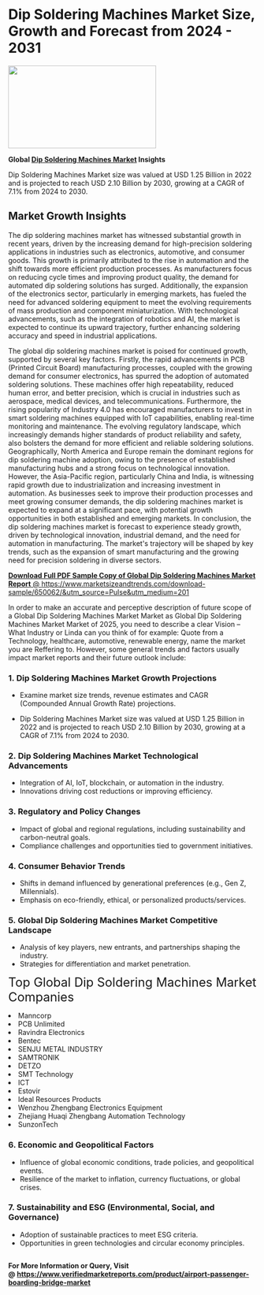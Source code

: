 <H1>Dip Soldering Machines Market Size, Growth and Forecast from 2024 - 2031</H1><img class="aligncenter size-medium wp-image-584254" src="https://thirdeyenews.in/wp-content/uploads/2024/09/Global-Market-Research-300x168.jpeg" alt="" width="300" height="168" /><p><strong>Global&nbsp;<a href="https://www.marketsizeandtrends.com/download-sample/650062/&amp;utm_source=Pulse&amp;utm_medium=201">Dip Soldering Machines Market</a> Insights</strong></p><p>Dip Soldering Machines Market size was valued at USD 1.25 Billion in 2022 and is projected to reach USD 2.10 Billion by 2030, growing at a CAGR of 7.1% from 2024 to 2030.</p><p><h2>Market Growth Insights</h2> <p>The dip soldering machines market has witnessed substantial growth in recent years, driven by the increasing demand for high-precision soldering applications in industries such as electronics, automotive, and consumer goods. This growth is primarily attributed to the rise in automation and the shift towards more efficient production processes. As manufacturers focus on reducing cycle times and improving product quality, the demand for automated dip soldering solutions has surged. Additionally, the expansion of the electronics sector, particularly in emerging markets, has fueled the need for advanced soldering equipment to meet the evolving requirements of mass production and component miniaturization. With technological advancements, such as the integration of robotics and AI, the market is expected to continue its upward trajectory, further enhancing soldering accuracy and speed in industrial applications.</p> <p><a href="#"></a></p> <p>The global dip soldering machines market is poised for continued growth, supported by several key factors. Firstly, the rapid advancements in PCB (Printed Circuit Board) manufacturing processes, coupled with the growing demand for consumer electronics, has spurred the adoption of automated soldering solutions. These machines offer high repeatability, reduced human error, and better precision, which is crucial in industries such as aerospace, medical devices, and telecommunications. Furthermore, the rising popularity of Industry 4.0 has encouraged manufacturers to invest in smart soldering machines equipped with IoT capabilities, enabling real-time monitoring and maintenance. The evolving regulatory landscape, which increasingly demands higher standards of product reliability and safety, also bolsters the demand for more efficient and reliable soldering solutions. Geographically, North America and Europe remain the dominant regions for dip soldering machine adoption, owing to the presence of established manufacturing hubs and a strong focus on technological innovation. However, the Asia-Pacific region, particularly China and India, is witnessing rapid growth due to industrialization and increasing investment in automation. As businesses seek to improve their production processes and meet growing consumer demands, the dip soldering machines market is expected to expand at a significant pace, with potential growth opportunities in both established and emerging markets. In conclusion, the dip soldering machines market is forecast to experience steady growth, driven by technological innovation, industrial demand, and the need for automation in manufacturing. The market's trajectory will be shaped by key trends, such as the expansion of smart manufacturing and the growing need for precision soldering in diverse sectors.</p> <p><a href="#"></p><p><span class=""><strong>Download Full PDF Sample Copy of Global Dip Soldering Machines Market Report</strong> @ <a href="https://www.marketsizeandtrends.com/download-sample/650062/&amp;utm_source=Pulse&amp;utm_medium=201" target="_blank">https://www.marketsizeandtrends.com/download-sample/650062/&amp;utm_source=Pulse&amp;utm_medium=201</a></span></p><p>In order to make an accurate and perceptive description of future scope of a Global&nbsp;Dip Soldering Machines Market Market as Global&nbsp;Dip Soldering Machines Market Market of 2025, you need to describe a clear Vision &ndash; What Industry or Linda can you think of for example: Quote from a Technology, healthcare, automotive, renewable energy, name the market you are Reffering to. However, some general trends and factors usually impact market reports and their future outlook include:</p><h3>1.&nbsp;<strong>Dip Soldering Machines Market Growth Projections</strong></h3><ul><li>Examine market size trends, revenue estimates and CAGR (Compounded Annual Growth Rate) projections.</li><li><p>Dip Soldering Machines Market size was valued at USD 1.25 Billion in 2022 and is projected to reach USD 2.10 Billion by 2030, growing at a CAGR of 7.1% from 2024 to 2030.</p></li></ul><h3>2.&nbsp;<strong>Dip Soldering Machines Market Technological Advancements</strong></h3><ul><li>Integration of AI, IoT, blockchain, or automation in the industry.</li><li>Innovations driving cost reductions or improving efficiency.</li></ul><h3>3.&nbsp;<strong>Regulatory and Policy Changes</strong></h3><ul><li>Impact of global and regional regulations, including sustainability and carbon-neutral goals.</li><li>Compliance challenges and opportunities tied to government initiatives.</li></ul><h3>4.&nbsp;<strong>Consumer Behavior Trends</strong></h3><ul><li>Shifts in demand influenced by generational preferences (e.g., Gen Z, Millennials).</li><li>Emphasis on eco-friendly, ethical, or personalized products/services.</li></ul><h3>5.&nbsp;<strong>Global Dip Soldering Machines Market Competitive Landscape</strong></h3><ul><li>Analysis of key players, new entrants, and partnerships shaping the industry.</li><li>Strategies for differentiation and market penetration.</li></ul><p data-pm-slice="1 1 []"><span style="color: inherit; font-family: inherit; font-size: 25px;">Top Global Dip Soldering Machines Market Companies</span></p><div class="" data-test-id=""><p><li>Manncorp</li><li> PCB Unlimited</li><li> Ravindra Electronics</li><li> Bentec</li><li> SENJU METAL INDUSTRY</li><li> SAMTRONIK</li><li> DETZO</li><li> SMT Technology</li><li> ICT</li><li> Estovir</li><li> Ideal Resources Products</li><li> Wenzhou Zhengbang Electronics Equipment</li><li> Zhejiang Huaqi Zhengbang Automation Technology</li><li> SunzonTech</li></p></div><h3>6.&nbsp;<strong>Economic and Geopolitical Factors</strong></h3><ul><li>Influence of global economic conditions, trade policies, and geopolitical events.</li><li>Resilience of the market to inflation, currency fluctuations, or global crises.</li></ul><h3>7.&nbsp;<strong>Sustainability and ESG (Environmental, Social, and Governance)</strong></h3><ul><li>Adoption of sustainable practices to meet ESG criteria.</li><li>Opportunities in green technologies and circular economy principles.</li></ul><h2><strong style="font-size: 14px;">For More Information or Query, Visit @&nbsp;</strong><a style="background-color: #ffffff; font-size: 14px;" href="https://www.marketsizeandtrends.com/report/dip-soldering-machines-market/" target="_blank">https://www.verifiedmarketreports.com/product/airport-passenger-boarding-bridge-market</a></h2>
